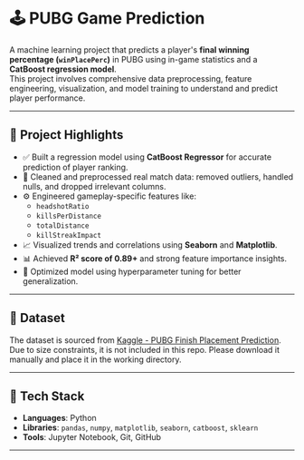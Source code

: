 # 🕹️ PUBG Game Prediction

A machine learning project that predicts a player's **final winning percentage (`winPlacePerc`)** in PUBG using in-game statistics and a **CatBoost regression model**.  
This project involves comprehensive data preprocessing, feature engineering, visualization, and model training to understand and predict player performance.

---

## 📌 Project Highlights

- ✅ Built a regression model using **CatBoost Regressor** for accurate prediction of player ranking.
- 🧹 Cleaned and preprocessed real match data: removed outliers, handled nulls, and dropped irrelevant columns.
- ⚙️ Engineered gameplay-specific features like:
  - `headshotRatio`
  - `killsPerDistance`
  - `totalDistance`
  - `killStreakImpact`
- 📈 Visualized trends and correlations using **Seaborn** and **Matplotlib**.
- 📊 Achieved **R² score of 0.89+** and strong feature importance insights.
- 🚀 Optimized model using hyperparameter tuning for better generalization.

---

## 📂 Dataset

The dataset is sourced from [Kaggle - PUBG Finish Placement Prediction](https://www.kaggle.com/c/pubg-finish-placement-prediction).  
Due to size constraints, it is not included in this repo. Please download it manually and place it in the working directory.

---

## 🧰 Tech Stack

- **Languages**: Python
- **Libraries**: `pandas`, `numpy`, `matplotlib`, `seaborn`, `catboost`, `sklearn`
- **Tools**: Jupyter Notebook, Git, GitHub

---
